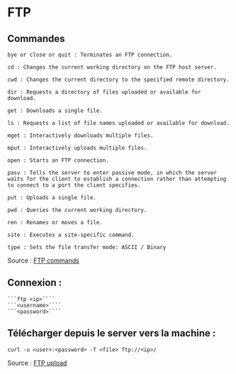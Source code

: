 # FTP

## Commandes

    bye or close or quit : Terminates an FTP connection.

    cd : Changes the current working directory on the FTP host server.

    cwd	: Changes the current directory to the specified remote directory.

    dir	: Requests a directory of files uploaded or available for download.

    get	: Downloads a single file.

    ls : Requests a list of file names uploaded or available for download.

    mget : Interactively downloads multiple files.

    mput : Interactively uploads multiple files.

    open : Starts an FTP connection.

    pasv : Tells the server to enter passive mode, in which the server waits for the client to establish a connection rather than attempting to connect to a port the client specifies.

    put	: Uploads a single file.

    pwd	: Queries the current working directory.

    ren	: Renames or moves a file.

    site : Executes a site-specific command.

    type : Sets the file transfer mode: ASCII / Binary

Source : [FTP commands](https://www.ibm.com/docs/en/scbn?topic=SSRJDU/gateway_services/ftp_globalec/SCN_Summary_of_FTP_Client_Commands_b.html)
## Connexion :
    ```ftp <ip>````
    ```<username>````
    ```<password>````

## Télécharger depuis le server vers la machine :

```curl -u <user>:<password> -T <file> ftp://<ip>/``` 

Source : [FTP upload](https://blog.desdelinux.net/en/send-ftp-file-command-only/)

